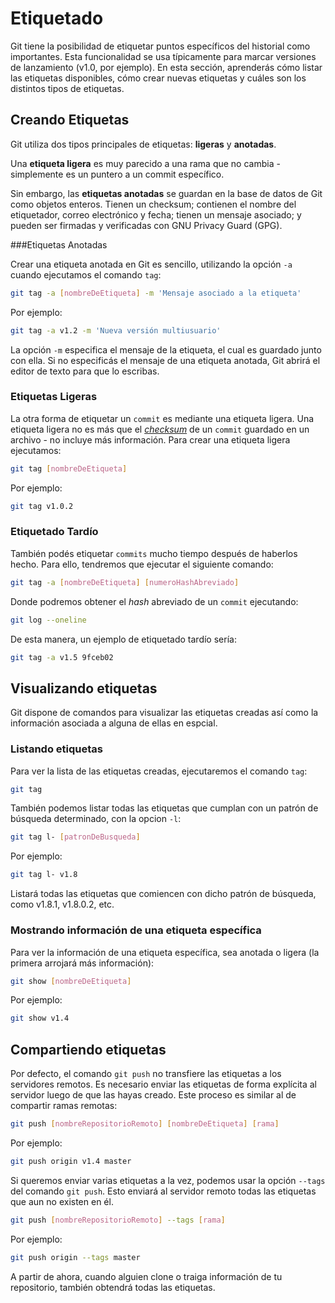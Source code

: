 # Etiquetado
Git tiene la posibilidad de etiquetar puntos específicos del historial como importantes. Esta funcionalidad se usa típicamente para marcar versiones de lanzamiento (v1.0, por ejemplo). En esta sección, aprenderás cómo listar las etiquetas disponibles, cómo crear nuevas etiquetas y cuáles son los distintos tipos de etiquetas.

## Creando Etiquetas

Git utiliza dos tipos principales de etiquetas: **ligeras** y **anotadas**.

Una **etiqueta ligera** es muy parecido a una rama que no cambia - simplemente es un puntero a un commit específico.

Sin embargo, las **etiquetas anotadas** se guardan en la base de datos de Git como objetos enteros. Tienen un checksum; contienen el nombre del etiquetador, correo electrónico y fecha; tienen un mensaje asociado; y pueden ser firmadas y verificadas con GNU Privacy Guard (GPG). 


###Etiquetas Anotadas

Crear una etiqueta anotada en Git es sencillo, utilizando la opción `-a` cuando ejecutamos el comando `tag`:

```bash
git tag -a [nombreDeEtiqueta] -m 'Mensaje asociado a la etiqueta'
```

Por ejemplo: 

```bash
git tag -a v1.2 -m 'Nueva versión multiusuario'
```

La opción `-m` especifica el mensaje de la etiqueta, el cual es guardado junto con ella. Si no especificás el mensaje de una etiqueta anotada, Git abrirá el editor de texto para que lo escribas.

### Etiquetas Ligeras
La otra forma de etiquetar un `commit` es mediante una etiqueta ligera. Una etiqueta ligera no es más que el [_checksum_](https://es.wikipedia.org/wiki/Suma_de_verificaci%C3%B3n) de un `commit` guardado en un archivo - no incluye más información. Para crear una etiqueta ligera ejecutamos:

```bash
git tag [nombreDeEtiqueta]
```
Por ejemplo: 

```bash
git tag v1.0.2
```

### Etiquetado Tardío

También podés etiquetar `commits` mucho tiempo después de haberlos hecho. Para ello, tendremos que ejecutar el siguiente comando: 

```bash
git tag -a [nombreDeEtiqueta] [numeroHashAbreviado]
```
Donde podremos obtener el _hash_ abreviado de un `commit` ejecutando: 

```bash
git log --oneline
``` 

De esta manera, un ejemplo de etiquetado tardío sería: 

```bash
git tag -a v1.5 9fceb02
``` 

## Visualizando etiquetas
Git dispone de comandos para visualizar las etiquetas creadas así como la información asociada a alguna de ellas en espcial. 

### Listando etiquetas

Para ver la lista de las etiquetas creadas, ejecutaremos el comando `tag`:

```bash
git tag
```

También podemos listar todas las etiquetas que cumplan con un patrón de búsqueda determinado, con la opcion `-l`: 

```bash
git tag l- [patronDeBusqueda]
```

Por ejemplo: 

```bash
git tag l- v1.8
```

Listará todas las etiquetas que comiencen con dicho patrón de búsqueda, como v1.8.1, v1.8.0.2, etc. 

### Mostrando información de una etiqueta específica
Para ver la información de una etiqueta específica, sea anotada o ligera (la primera arrojará más información):

```bash
git show [nombreDeEtiqueta]
```
Por ejemplo: 

```bash
git show v1.4
```

## Compartiendo etiquetas

Por defecto, el comando `git push` no transfiere las etiquetas a los servidores remotos. Es necesario enviar las etiquetas de forma explícita al servidor luego de que las hayas creado. Este proceso es similar al de compartir ramas remotas:

```bash
git push [nombreRepositorioRemoto] [nombreDeEtiqueta] [rama]
```

Por ejemplo: 

```bash
git push origin v1.4 master
```

Si queremos enviar varias etiquetas a la vez, podemos usar la opción `--tags` del comando `git push`. Esto enviará al servidor remoto todas las etiquetas que aun no existen en él.

```bash
git push [nombreRepositorioRemoto] --tags [rama]
```

Por ejemplo: 

```bash
git push origin --tags master
```

A partir de ahora, cuando alguien clone o traiga información de tu repositorio, también obtendrá todas las etiquetas.
